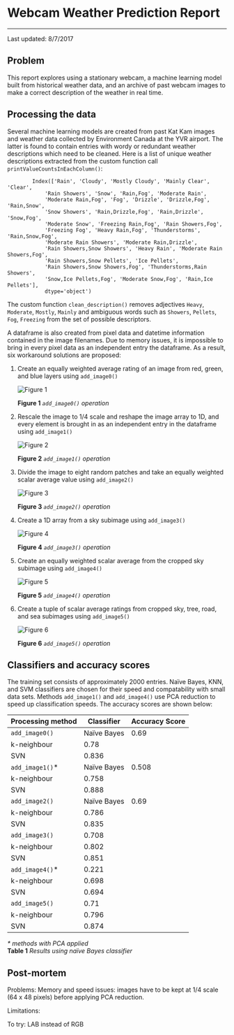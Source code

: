 # Webcam Weather Prediction Report
---
 Last updated: 8/7/2017    



## Problem
This report explores using a stationary webcam, a machine learning model built 
from historical weather data, and an archive of past webcam images to make 
a correct description of the weather in real time.    


## Processing the data
Several machine learning models are created from past Kat Kam images and weather
data collected by Environment Canada at the YVR airport.  The latter is found to
contain entries with wordy or redundant weather descriptions which need
to be cleaned. Here is a list of unique weather descriptions extracted from the 
custom function call `printValueCountsInEachColumn()`:    
```
        Index(['Rain', 'Cloudy', 'Mostly Cloudy', 'Mainly Clear', 'Clear',
            'Rain Showers', 'Snow', 'Rain,Fog', 'Moderate Rain',
            'Moderate Rain,Fog', 'Fog', 'Drizzle', 'Drizzle,Fog', 'Rain,Snow',
            'Snow Showers', 'Rain,Drizzle,Fog', 'Rain,Drizzle', 'Snow,Fog',
            'Moderate Snow', 'Freezing Rain,Fog', 'Rain Showers,Fog',
            'Freezing Fog', 'Heavy Rain,Fog', 'Thunderstorms', 'Rain,Snow,Fog',
            'Moderate Rain Showers', 'Moderate Rain,Drizzle',
            'Rain Showers,Snow Showers', 'Heavy Rain', 'Moderate Rain Showers,Fog',
            'Rain Showers,Snow Pellets', 'Ice Pellets',
            'Rain Showers,Snow Showers,Fog', 'Thunderstorms,Rain Showers',
            'Snow,Ice Pellets,Fog', 'Moderate Snow,Fog', 'Rain,Ice Pellets'],
            dtype='object')
```
The custom function `clean_description()` removes adjectives `Heavy`, `Moderate`, 
`Mostly`, `Mainly` and ambiguous words such as `Showers`, `Pellets`, `Fog`, 
`Freezing` from the set of possible descriptors.

A dataframe is also created from pixel data and datetime information contained 
in the image filenames.  Due to memory issues, it is impossible to bring in every
pixel data as an independent entry the dataframe.  As a result, six workaround 
solutions are proposed:    

1. Create an equally weighted average rating of an image from 
red, green, and blue layers using `add_image0()`

    ![Figure 1](https://csil-git1.cs.surrey.sfu.ca/byronc/webcam-weather-prediction/blob/master/fig1.png)
 
    **Figure 1** *`add_image0()` operation*    

2. Rescale the image to 1/4 scale and reshape the image array
to 1D, and every element is brought in as an independent entry in the dataframe
using `add_image1()` 

    ![Figure 2](https://csil-git1.cs.surrey.sfu.ca/byronc/webcam-weather-prediction/blob/master/fig2.png)

    **Figure 2** *`add_image1()` operation*    

3. Divide the image to eight random patches and take an
equally weighted scalar average value using `add_image2()` 

    ![Figure 3](https://csil-git1.cs.surrey.sfu.ca/byronc/webcam-weather-prediction/blob/master/fig3.png)

    **Figure 3** *`add_image2()` operation*    

4. Create a 1D array from a sky subimage using `add_image3()`

    ![Figure 4](https://csil-git1.cs.surrey.sfu.ca/byronc/webcam-weather-prediction/blob/master/fig4.png)

    **Figure 4** *`add_image3()` operation*    

5. Create an equally weighted scalar average from the cropped sky subimage 
using `add_image4()`

    ![Figure 5](https://csil-git1.cs.surrey.sfu.ca/byronc/webcam-weather-prediction/blob/master/fig5.png)

    **Figure 5** *`add_image4()` operation*    

6. Create a tuple of scalar average ratings from cropped sky, tree, 
road, and sea subimages using `add_image5()` 

    ![Figure 6](https://csil-git1.cs.surrey.sfu.ca/byronc/webcam-weather-prediction/blob/master/fig6.png)

    **Figure 6** *`add_image5()` operation*    


## Classifiers and accuracy scores
The training set consists of approximately 2000 entries.  Naïve Bayes, KNN, and 
SVM classifiers are chosen for their speed and compatability with small data 
sets.  Methods `add_image1()` and `add_image4()` use PCA reduction to speed up
classification speeds.  The accuracy scores are shown below:


Processing method | Classifier | Accuracy Score 
----------------- | ---------- | --------------
`add_image0()` | Naïve Bayes | 0.69
  | k-neighbour | 0.78 
  | SVN | 0.836 
`add_image1()`\* | Naïve Bayes | 0.508
  | k-neighbour | 0.758 
  | SVN | 0.888
`add_image2()` | Naïve Bayes | 0.69
  | k-neighbour | 0.786 
  | SVN | 0.835
`add_image3()` | 0.708
  | k-neighbour | 0.802 
  | SVN | 0.851
`add_image4()`\* | 0.221
  | k-neighbour | 0.698
  | SVN | 0.694
`add_image5()` | 0.71
  | k-neighbour | 0.796
  | SVN | 0.874

*\* methods with PCA applied*    
 **Table 1** *Results using naïve Bayes classifier*   




## Post-mortem
Problems: 
Memory and speed issues: images have to be kept at 1/4 scale (64 x 48 pixels) before
applying PCA reduction.

Limitations:

To try:
LAB instead of RGB
